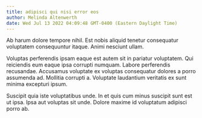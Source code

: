 ```yaml
---
title: adipisci qui nisi error eos
author: Melinda Altenwerth
date: Wed Jul 13 2022 04:09:48 GMT-0400 (Eastern Daylight Time)
---
```

Ab harum dolore tempore nihil. Est nobis aliquid tenetur consequatur voluptatem consequuntur itaque. Animi nesciunt ullam.

 Voluptas perferendis ipsam eaque est autem sit in pariatur voluptatem. Qui reiciendis eum eaque ipsa corrupti numquam. Labore perferendis recusandae. Accusamus voluptate ex voluptas consequatur dolores a porro assumenda ad. Mollitia corrupti a. Voluptate laudantium veritatis ex sunt minima excepturi ipsum.

 Suscipit quia iste voluptatibus unde. In et quis cum minus suscipit sunt est ut ipsa. Ipsa aut voluptas sit unde. Dolore maxime id voluptatum adipisci porro ab.